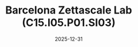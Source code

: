 ---
title: "Barcelona Zettascale Lab (C15.I05.P01.SI03)"
type: "research"
funding: "Spanish Ministry of Science"
pi: "M. Valero"
pi-inst: "BSC"
start-date: "2022-12-01"
date: "2025-12-31"
grant: "50M€"
role: "Researcher"
wp: "Work Package 2"
description: "Sergio participates in the design of the resource management software stack of a RISC-V-based cluster composed of chips designed by BSC"
url: ""
doi: ""
---
